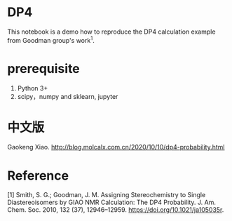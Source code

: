 # DP4
This notebook is a demo how to reproduce the DP4 calculation example from Goodman group's work<sup>1</sup>.

# prerequisite
1) Python 3+
2) scipy，numpy and sklearn, jupyter

# 中文版
Gaokeng Xiao. http://blog.molcalx.com.cn/2020/10/10/dp4-probability.html

# Reference
[1] Smith, S. G.; Goodman, J. M. Assigning Stereochemistry to Single Diastereoisomers by GIAO NMR Calculation: The DP4 Probability. J. Am. Chem. Soc. 2010, 132 (37), 12946–12959. https://doi.org/10.1021/ja105035r. 
